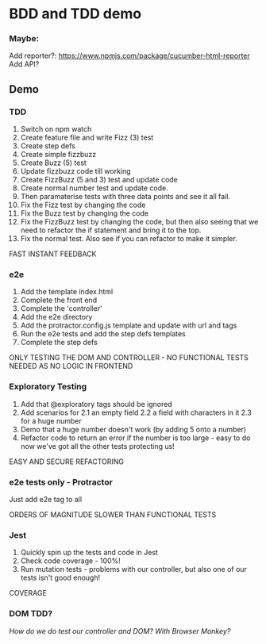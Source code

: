 # BDD and TDD demo


### Maybe:

Add reporter?:
https://www.npmjs.com/package/cucumber-html-reporter
Add API?


## Demo

### TDD

1. Switch on npm watch
2. Create feature file and write Fizz (3) test
3. Create step defs
4. Create simple fizzbuzz
5. Create Buzz (5) test
6. Update fizzbuzz code till working
7. Create FizzBuzz (5 and 3) test and update code
8. Create normal number test and update code.
9. Then paramaterise tests with three data points and see it all fail.
10. Fix the Fizz test by changing the code
11. Fix the Buzz test by changing the code
12. Fix the FizzBuzz test by changing the code, but then also seeing that we need to refactor the if statement and bring it to the top.
13. Fix the normal test. Also see if you can refactor to make it simpler.

FAST
INSTANT FEEDBACK

### e2e

1. Add the template index.html
2. Complete the front end
3. Complete the 'controller'
4. Add the e2e directory
5. Add the protractor.config.js template and update with url and tags
6. Run the e2e tests and add the step defs templates
7. Complete the step defs

ONLY TESTING THE DOM AND CONTROLLER - NO FUNCTIONAL TESTS NEEDED AS NO LOGIC IN FRONTEND

### Exploratory Testing

1. Add that @exploratory tags should be ignored
2. Add scenarios for 
2.1 an empty field
2.2 a field with characters in it
2.3 for a huge number
3. Demo that a huge number doesn't work (by adding 5 onto a number)
4. Refactor code to return an error if the number is too large - easy to do now we've got all the other tests protecting us!

EASY AND SECURE REFACTORING


### e2e tests only - Protractor

Just add e2e tag to all

ORDERS OF MAGNITUDE SLOWER THAN FUNCTIONAL TESTS


### Jest

1. Quickly spin up the tests and code in Jest
2. Check code coverage - 100%!
2. Run mutation tests - problems with our controller, but also one of our tests isn't good enough!

COVERAGE

### DOM TDD?

*How do we do test our controller and DOM? With Browser Monkey?*


